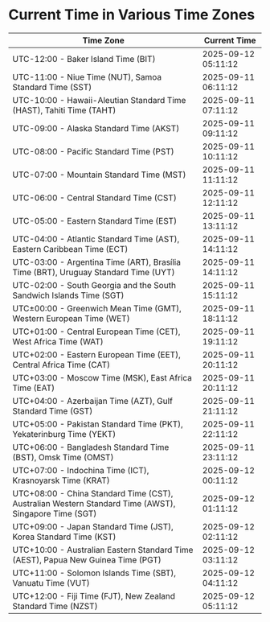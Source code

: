 # Current Time in Various Time Zones

| Time Zone | Current Time |
|-----------|--------------|
| UTC-12:00 - Baker Island Time (BIT) | 2025-09-12 05:11:12 |
| UTC-11:00 - Niue Time (NUT), Samoa Standard Time (SST) | 2025-09-11 06:11:12 |
| UTC-10:00 - Hawaii-Aleutian Standard Time (HAST), Tahiti Time (TAHT) | 2025-09-11 07:11:12 |
| UTC-09:00 - Alaska Standard Time (AKST) | 2025-09-11 09:11:12 |
| UTC-08:00 - Pacific Standard Time (PST) | 2025-09-11 10:11:12 |
| UTC-07:00 - Mountain Standard Time (MST) | 2025-09-11 11:11:12 |
| UTC-06:00 - Central Standard Time (CST) | 2025-09-11 12:11:12 |
| UTC-05:00 - Eastern Standard Time (EST) | 2025-09-11 13:11:12 |
| UTC-04:00 - Atlantic Standard Time (AST), Eastern Caribbean Time (ECT) | 2025-09-11 14:11:12 |
| UTC-03:00 - Argentina Time (ART), Brasília Time (BRT), Uruguay Standard Time (UYT) | 2025-09-11 14:11:12 |
| UTC-02:00 - South Georgia and the South Sandwich Islands Time (SGT) | 2025-09-11 15:11:12 |
| UTC±00:00 - Greenwich Mean Time (GMT), Western European Time (WET) | 2025-09-11 18:11:12 |
| UTC+01:00 - Central European Time (CET), West Africa Time (WAT) | 2025-09-11 19:11:12 |
| UTC+02:00 - Eastern European Time (EET), Central Africa Time (CAT) | 2025-09-11 20:11:12 |
| UTC+03:00 - Moscow Time (MSK), East Africa Time (EAT) | 2025-09-11 20:11:12 |
| UTC+04:00 - Azerbaijan Time (AZT), Gulf Standard Time (GST) | 2025-09-11 21:11:12 |
| UTC+05:00 - Pakistan Standard Time (PKT), Yekaterinburg Time (YEKT) | 2025-09-11 22:11:12 |
| UTC+06:00 - Bangladesh Standard Time (BST), Omsk Time (OMST) | 2025-09-11 23:11:12 |
| UTC+07:00 - Indochina Time (ICT), Krasnoyarsk Time (KRAT) | 2025-09-12 00:11:12 |
| UTC+08:00 - China Standard Time (CST), Australian Western Standard Time (AWST), Singapore Time (SGT) | 2025-09-12 01:11:12 |
| UTC+09:00 - Japan Standard Time (JST), Korea Standard Time (KST) | 2025-09-12 02:11:12 |
| UTC+10:00 - Australian Eastern Standard Time (AEST), Papua New Guinea Time (PGT) | 2025-09-12 03:11:12 |
| UTC+11:00 - Solomon Islands Time (SBT), Vanuatu Time (VUT) | 2025-09-12 04:11:12 |
| UTC+12:00 - Fiji Time (FJT), New Zealand Standard Time (NZST) | 2025-09-12 05:11:12 |
